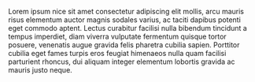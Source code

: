 Lorem ipsum nice sit amet consectetur adipiscing
elit mollis, arcu mauris risus elementum auctor
 magnis sodales varius, ac taciti dapibus potenti
 eget commodo aptent. Lectus curabitur facilisi
 nulla bibendum tincidunt a tempus imperdiet, diam
 viverra vulputate fermentum quisque tortor posuere, venenatis augue gravida felis pharetra cubilia
 sapien. Porttitor cubilia eget fames turpis eros feugiat himenaeos nulla quam facilisi parturient
 rhoncus, dui aliquam integer elementum lobortis
 gravida ac mauris justo neque.
